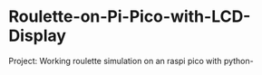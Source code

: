# Roulette-on-Pi-Pico-with-LCD-Display
Project: Working roulette simulation on an raspi pico with python-
